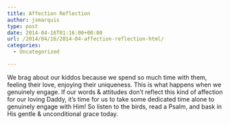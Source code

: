 ```yaml
---
title: Affection Reflection
author: jsmarquis
type: post
date: 2014-04-16T01:16:00+00:00
url: /2014/04/16/2014-04-affection-reflection-html/
categories:
  - Uncategorized

---
```

We brag about our kiddos because we spend so much time with them, feeling their love, enjoying their uniqueness. This is what happens when we genuinely engage. If our words & attitudes don&#8217;t reflect this kind of affection for our loving Daddy, it&#8217;s time for us to take some dedicated time alone to genuinely engage with Him! So listen to the birds, read a Psalm, and bask in His gentle & unconditional grace today.